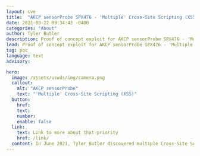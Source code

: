 ```yaml
---
layout: cve
title:  "AKCP sensorProbe SPX476 - 'Multiple' Cross-Site Scripting (XSS)"
date: 2021-08-22 09:34:43 -0400
categories: "About"
author: Tyler Butler
description: Proof of concept exploit for AKCP sensorProbe SPX476 - 'Multiple' Cross-Site Scripting (XSS)
lead: Proof of concept exploit for AKCP sensorProbe SPX476 - 'Multiple' Cross-Site Scripting (XSS)
tag: poc 
language: text
advisory: 

hero:
  image: /assets/uswds/img/camera.png
  callout:
    alt: "AKCP sensorProbe"
    text: "'Multiple' Cross-Site Scripting (XSS)"
  button:
    href:
    text:
    number:
    enable: false
  link:
    text: Link to more about that priority
    href: /link/
  content: In June 2021, Tyler Butler discovered multiple Cross-Site Scripting (XSS) vulnerabilities in the AKCP sensorProbe SPX476. The PoC developed was submitted to the exploit-db database in entry 50080.
---  
```


<br>

<script src="https://gist.github.com/tcbutler320/5ae660545c200e9e77c2911a80457e4c.js"></script>